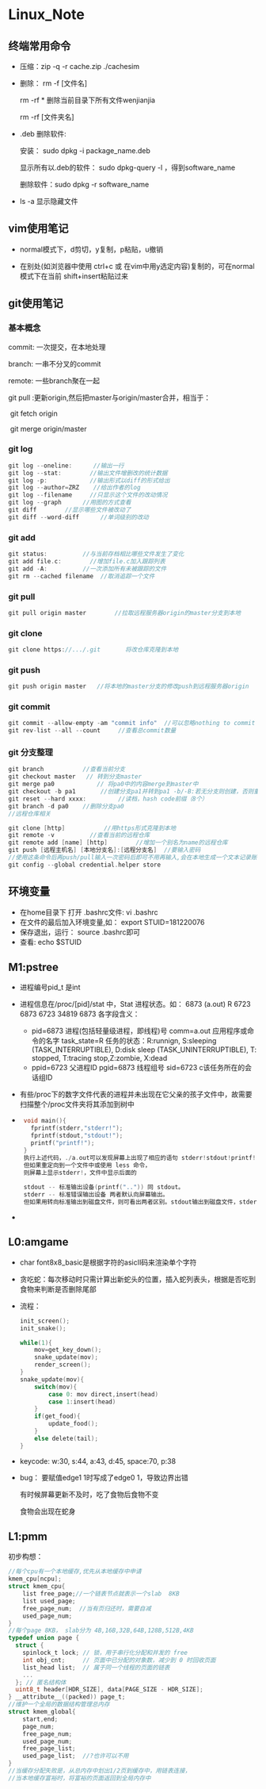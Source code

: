 # Linux_Note

## 终端常用命令

+ 压缩：zip -q -r cache.zip ./cachesim

+ 删除： rm -f  [文件名]

  rm -rf *  删除当前目录下所有文件wenjianjia

  rm -rf  [文件夹名]

+ .deb 删除软件:

  安装： sudo dpkg  -i  package_name.deb
  
  显示所有以.deb的软件： sudo dpkg-query -l  ，得到software_name
  
  删除软件：sudo dpkg -r  software_name  
  
+ ls -a 显示隐藏文件

## vim使用笔记

+ normal模式下，d剪切，y复制，p粘贴，u撤销

+ 在别处(如浏览器中使用 ctrl+c 或 在vim中用y选定内容)复制的，可在normal模式下在当前 shift+insert粘贴过来



## git使用笔记

### 基本概念

commit: 一次提交，在本地处理

branch: 一串不分叉的commit

remote: 一些branch聚在一起

git pull :更新origin,然后把master与origin/master合并，相当于：

​     git fetch origin

​     git merge origin/master

### git log

```c
git log --oneline:      //输出一行
git log --stat:        //输出文件增删改的统计数据
git log -p:            //输出形式以diff的形式给出
git log --author=ZRZ    //给出作者的log
git log --filename     //只显示这个文件的改动情况
git log --graph      //用图的方式查看
git diff        //显示哪些文件被改动了
git diff --word-diff      //单词级别的改动
```



### git add

```c
git status:          //与当前存档相比哪些文件发生了变化
git add file.c:        //增加file.c加入跟踪列表
git add -A:          //一次添加所有未被跟踪的文件
git rm --cached filename  //取消追踪一个文件
```

### git pull

```c
git pull origin master        //拉取远程服务器origin的master分支到本地
```

### git clone

```c
git clone https://.../.git       将改仓库克隆到本地
```

### git push

```c
git push origin master   //将本地的master分支的修改push到远程服务器origin
```

### git commit

```c
git commit --allow-empty -am "commit info"  //可以忽略nothing to commit
git rev-list --all --count     //查看总commit数量
```

### git 分支整理

```c
git branch           //查看当前分支
git checkout master   // 转到分支master
git merge pa0            // 将pa0中的内容merge到master中
git checkout -b pa1       //创建分支pa1并转到pa1 -b/-B:若无分支则创建，否则重置分支
git reset --hard xxxx:         //读档，hash code前缀（8个）
git branch -d pa0    //删除分支pa0
//远程仓库相关

git clone [http]           //用https形式克隆到本地
git remote -v          //查看当前的远程仓库
git remote add [name] [http]        //增加一个别名为name的远程仓库
git push [远程主机名] [本地分支名]:[远程分支名]  //要输入密码
//使用这条命令后再push/pull输入一次密码后即可不用再输入,会在本地生成一个文本记录账号与密码
git config --global credential.helper store
```



## 环境变量

+ 在home目录下 打开 .bashrc文件:  vi .bashrc
+ 在文件的最后加入环境变量,如： export STUID=181220076
+ 保存退出，运行： source .bashrc即可
+ 查看: echo \$STUID





## M1:pstree

+ 进程编号pid_t 是int

+ 进程信息在/proc/[pid]/stat 中，Stat 进程状态。如：
   6873 (a.out) R 6723 6873 6723 34819 6873
   各字段含义：
  + pid=6873 进程(包括轻量级进程，即线程)号
     comm=a.out 应用程序或命令的名字
     task_state=R 任务的状态：R:runnign, S:sleeping (TASK_INTERRUPTIBLE), D:disk  sleep (TASK_UNINTERRUPTIBLE), T: stopped, T:tracing stop,Z:zombie,  X:dead
  + ppid=6723 父进程ID
     pgid=6873 线程组号
     sid=6723 c该任务所在的会话组ID

+ 有些/proc下的数字文件代表的进程并未出现在它父亲的孩子文件中，故需要扫描整个/proc文件夹将其添加到树中

+ ```c
   void main(){
     fprintf(stderr,"stderr!");
     fprintf(stdout,"stdout!");
     printf("printf!");
   }
   执行上述代码，./a.out可以发现屏幕上出现了相应的语句 stderr!stdout!printf!
   但如果重定向到一个文件中或使用 less 命令，
   则屏幕上显示stderr!，文件中显示后面的
       
   stdout -- 标准输出设备(printf("..")) 同 stdout。
   stderr -- 标准错误输出设备 两者默认向屏幕输出。
   但如果用转向标准输出到磁盘文件，则可看出两者区别。stdout输出到磁盘文件，stderr在屏幕。
   ```

+ 

## L0:amgame

+ char font8x8_basic是根据字符的asicII码来渲染单个字符

+ 贪吃蛇：每次移动时只需计算出新蛇头的位置，插入蛇列表头，根据是否吃到食物来判断是否删除尾部

+ 流程：

  ```c
  init_screen();
  init_snake();
  
  while(1){
      mov=get_key_down();
      snake_update(mov);
      render_screen();
  }
  snake_update(mov){
      switch(mov){
          case 0: mov direct,insert(head)
          case 1:insert(head)
      }
      if(get_food){
          update_food();
      }
      else delete(tail);
  }
  ```

  

+ keycode: w:30, s:44, a:43, d:45, space:70, p:38

+ bug： 要赋值edge1 1时写成了edge0 1，导致边界出错

  有时候屏幕更新不及时，吃了食物后食物不变

  食物会出现在蛇身

## L1:pmm

初步构想：

```c
//每个cpu有一个本地缓存,优先从本地缓存中申请
kmem_cpu[ncpu];
struct kmem_cpu{
    list free_page;//一个链表节点就表示一个slab  8KB
    list used_page;
    free_page_num;  //当有页归还时，需要自减
    used_page_num;
}
//每个page 8KB， slab分为 4B,16B,32B,64B,128B,512B,4KB
typedef union page {
  struct {
    spinlock_t lock; // 锁，用于串行化分配和并发的 free
    int obj_cnt;     // 页面中已分配的对象数，减少到 0 时回收页面
    list_head list;  // 属于同一个线程的页面的链表
    ...
  }; // 匿名结构体
  uint8_t header[HDR_SIZE], data[PAGE_SIZE - HDR_SIZE];
} __attribute__((packed)) page_t;
//维护一个全局的数据结构管理总内存
struct kmem_global{
    start,end;
    page_num;
    free_page_num;
    used_page_num;
    free_page_list;
    used_page_list;  //?也许可以不用
}
//当缓存分配失败是，从总内存中划出1/2页到缓存中，用链表连接，
//当本地缓存富裕时，将富裕的页面返回到全局内存中

```















